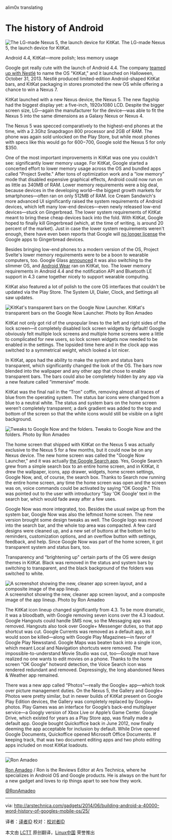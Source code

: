 alim0x translating

The history of Android
================================================================================
![The LG-made Nexus 5, the launch device for KitKat.](http://cdn.arstechnica.net/wp-content/uploads/2014/03/nexus56.jpg)
The LG-made Nexus 5, the launch device for KitKat.

Android 4.4, KitKat—more polish; less memory usage

Google got really cute with the launch of Android 4.4. The company [teamed up with Nestlé][1] to name the OS "KitKat," and it launched on Halloween, October 31, 2013. Nestlé produced limited-edition Android-shaped KitKat bars, and KitKat packaging in stores promoted the new OS while offering a chance to win a Nexus 7.

KitKat launched with a new Nexus device, the Nexus 5. The new flagship had the biggest display yet: a five-inch, 1920x1080 LCD. Despite the bigger screen size, LG—again the manufacturer for the device—was able to fit the Nexus 5 into the same dimensions as a Galaxy Nexus or Nexus 4.

The Nexus 5 was specced comparatively to the highest-end phones at the time, with a 2.3Ghz Snapdragon 800 processor and 2GB of RAM. The phone was again sold unlocked on the Play Store, but while most phones with specs like this would go for $600-$700, Google sold the Nexus 5 for only $350.

One of the most important improvements in KitKat was one you couldn't see: significantly lower memory usage. For KitKat, Google started a concerted effort to lower memory usage across the OS and bundled apps called "Project Svelte." After tons of optimization work and a "low memory" mode that disabled expensive graphical effects, Android could now run on as little as 340MB of RAM. Lower memory requirements were a big deal, because devices in the developing world—the biggest growth markets for smartphones—often ran on only 512MB of RAM. Ice Cream Sandwich's more advanced UI significantly raised the system requirements of Android devices, which left many low-end devices—even newly released low-end devices—stuck on Gingerbread. The lower system requirements of KitKat meant to bring these cheap devices back into the fold. With KitKat, Google hoped to finally kill Gingerbread (which, at the time of writing, is around 20 percent of the market). Just in case the lower system requirements weren't enough, there have even been reports that Google will [no longer license][2] the Google apps to Gingerbread devices.

Besides bringing low-end phones to a modern version of the OS, Project Svelte's lower memory requirements were to be a boon to wearable computers, too. Google Glass [announced][3] it was also switching to the slimmer OS, and [Android Wear][4] ran on KitKat, too. The lower memory requirements in Android 4.4 and the notification API and Bluetooth LE support in 4.3 came together nicely to support wearable computing.

KitKat also featured a lot of polish to the core OS interfaces that couldn't be updated via the Play Store. The System UI, Dialer, Clock, and Settings all saw updates.

![KitKat's transparent bars on the Google Now Launcher.](http://cdn.arstechnica.net/wp-content/uploads/2014/03/1homescreenz.png)
KitKat's transparent bars on the Google Now Launcher.
Photo by Ron Amadeo

KitKat not only got rid of the unpopular lines to the left and right sides of the lock screen—it completely disabled lock screen widgets by default! Google obviously felt multiple lock screens and multiple home screens were a little to complicated for new users, so lock screen widgets now needed to be enabled in the settings. The lopsided time here and in the clock app was switched to a symmetrical weight, which looked a lot nicer.

In KitKat, apps had the ability to make the system and status bars transparent, which significantly changed the look of the OS. The bars now blended into the wallpaper and any other app that chose to enable transparent bars. The bars could also be completely hidden by any app via a new feature called “immersive" mode.

KitKat was the final nail in the “Tron" coffin, removing almost all traces of blue from the operating system. The status bar icons were changed from a blue to a neutral white. The status and system bars on the home screen weren’t completely transparent; a dark gradient was added to the top and bottom of the screen so that the white icons would still be visible on a light background.

![Tweaks to Google Now and the folders.](http://cdn.arstechnica.net/wp-content/uploads/2014/03/nowfolders.png)
Tweaks to Google Now and the folders.
Photo by Ron Amadeo

The home screen that shipped with KitKat on the Nexus 5 was actually exclusive to the Nexus 5 for a few months, but it could now be on any Nexus device. The new home screen was called the "Google Now Launcher," and it was actually [the Google Search app][5]. Yes, Google Search grew from a simple search box to an entire home screen, and in KitKat, it drew the wallpaper, icons, app drawer, widgets, home screen settings, Google Now, and, of course, the search box. Thanks to Search now running the entire home screen, any time the home screen was open and the screen was on, voice commands could be activated by saying “OK Google." This was pointed out to the user with introductory “Say 'OK Google' text in the search bar, which would fade away after a few uses.

Google Now was more integrated, too. Besides the usual swipe up from the system bar, Google Now was also the leftmost home screen. The new version brought some design tweaks as well. The Google logo was moved into the search bar, and the whole top area was compacted. A few card designs were cleaned up, and a new set of buttons at the bottom led to reminders, customization options, and an overflow button with settings, feedback, and help. Since Google Now was part of the home screen, it got transparent system and status bars, too.

Transparency and “brightening up" certain parts of the OS were design themes in KitKat. Black was removed in the status and system bars by switching to transparent, and the black background of the folders was switched to white.

![A screenshot showing the new, cleaner app screen layout, and a composite image of the app lineup.](http://cdn.arstechnica.net/wp-content/uploads/2014/03/apps.png)
A screenshot showing the new, cleaner app screen layout, and a composite image of the app lineup.
Photo by Ron Amadeo

The KitKat icon lineup changed significantly from 4.3. To be more dramatic, it was a bloodbath, with Google removing seven icons over the 4.3 loadout. Google Hangouts could handle SMS now, so the Messaging app was removed. Hangouts also took over Google+ Messenger duties, so that app shortcut was cut. Google Currents was removed as a default app, as it would soon be killed—along with Google Play Magazines—in favor of Google Play Newsstand. Google Maps was beaten back into a single icon, which meant Local and Navigation shortcuts were removed. The impossible-to-understand Movie Studio was cut, too—Google must have realized no one wants to edit movies on a phone. Thanks to the home screen “OK Google" hotword detection, the Voice Search icon was rendered redundant and removed. Depressingly, the long abandoned News & Weather app remained.

There was a new app called “Photos"—really the Google+ app—which took over picture management duties. On the Nexus 5, the Gallery and Google+ Photos were pretty similar, but in newer builds of KitKat present on Google Play Edition devices, the Gallery was completely replaced by Google+ photos. Play Games was an interface for Google’s back-end multiplayer service—a Googly version of Xbox Live or Apple’s Game Center. Google Drive, which existed for years as a Play Store app, was finally made a default app. Google bought Quickoffice back in June 2012, now finally deeming the app acceptable for inclusion by default. While Drive opened Google Documents, Quickoffice opened Microsoft Office Documents. If keeping track, that was two document editing apps and two photo editing apps included on most KitKat loadouts.

----------

![Ron Amadeo](http://cdn.arstechnica.net/wp-content//uploads/authors/ron-amadeo-sq.jpg)

[Ron Amadeo][a] / Ron is the Reviews Editor at Ars Technica, where he specializes in Android OS and Google products. He is always on the hunt for a new gadget and loves to rip things apart to see how they work.

[@RonAmadeo][t]

--------------------------------------------------------------------------------

via: http://arstechnica.com/gadgets/2014/06/building-android-a-40000-word-history-of-googles-mobile-os/25/

译者：[译者ID](https://github.com/译者ID) 校对：[校对者ID](https://github.com/校对者ID)

本文由 [LCTT](https://github.com/LCTT/TranslateProject) 原创翻译，[Linux中国](http://linux.cn/) 荣誉推出

[1]:http://arstechnica.com/gadgets/2013/09/official-the-next-edition-of-android-is-kitkat-version-4-4/
[2]:http://www.androidpolice.com/2014/02/10/rumor-google-to-begin-forcing-oems-to-certify-android-devices-with-a-recent-os-version-if-they-want-google-apps/
[3]:http://www.androidpolice.com/2014/03/01/glass-xe14-delayed-until-its-ready-promises-big-changes-and-a-move-to-kitkat/
[4]:http://arstechnica.com/gadgets/2014/03/in-depth-with-android-wear-googles-quantum-leap-of-a-smartwatch-os/
[5]:http://arstechnica.com/gadgets/2013/11/google-just-pulled-a-facebook-home-kitkats-primary-interface-is-google-search/
[a]:http://arstechnica.com/author/ronamadeo
[t]:https://twitter.com/RonAmadeo
